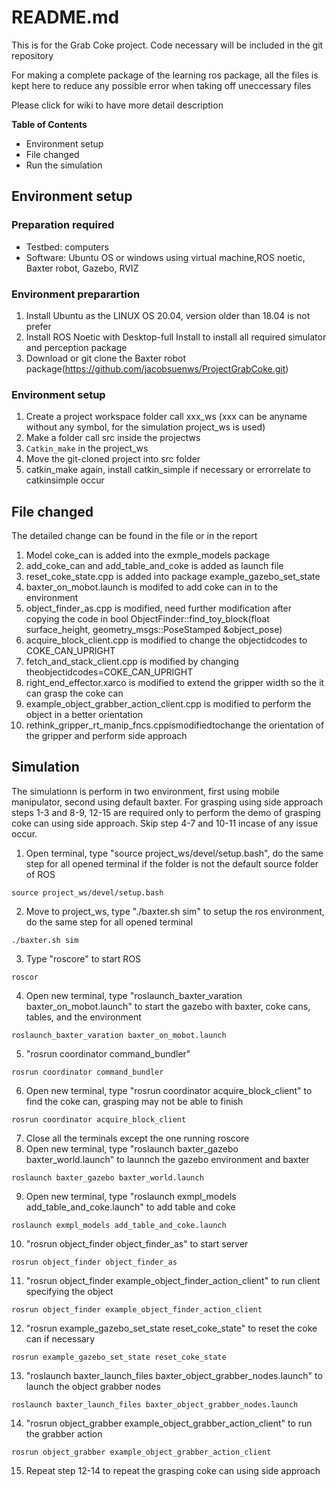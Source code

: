 

# README.md

This is for the Grab Coke project.
Code necessary will be included in the git repository

For making a complete package of the learning ros package, all the files is kept here to reduce any possible error when taking off uneccessary files

Please click for wiki to have more detail description

**Table of Contents**
* Environment setup
* File changed
* Run the simulation 

## Environment setup

### Preparation required
* Testbed: computers
* Software: Ubuntu OS or windows using virtual machine,ROS noetic, Baxter robot, Gazebo, RVIZ

### Environment preparartion
1. Install  Ubuntu  as  the  LINUX  OS  20.04,  version  older than 18.04 is not prefer
2. Install ROS Noetic with Desktop-full Install to install all required simulator and perception package
3. Download   or   git   clone   the   Baxter   robot   package(https://github.com/jacobsuenws/ProjectGrabCoke.git)

### Environment setup
1. Create  a  project  workspace  folder  call  xxx_ws  (xxx can be anyname without any symbol, for the simulation project_ws is used)
2. Make a folder call src inside the projectws
3. `Catkin_make` in the project_ws
5. Move the git-cloned project into src folder
6. catkin_make again, install catkin_simple if necessary or errorrelate to catkinsimple occur

## File changed
The detailed change can be found in the file or in the report
1. Model coke_can is added into the exmple_models package
2. add_coke_can and add_table_and_coke is added as launch file
3. reset_coke_state.cpp is added into package example_gazebo_set_state
4. baxter_on_mobot.launch is modifed to add coke can in to the environment
5. object_finder_as.cpp is modified, need further modification after copying the code in bool ObjectFinder::find_toy_block(float surface_height, geometry_msgs::PoseStamped &object_pose) 
6. acquire_block_client.cpp is modified to change the objectidcodes to COKE_CAN_UPRIGHT
7. fetch_and_stack_client.cpp is modified by changing theobjectidcodes=COKE_CAN_UPRIGHT
8. right_end_effector.xarco is modified to extend the gripper width so the it can grasp the coke can
9. example_object_grabber_action_client.cpp is modified to perform the object in a better orientation
10. rethink_gripper_rt_manip_fncs.cppismodifiedtochange the orientation of the gripper and perform side approach

## Simulation

The simulationn is perform in two environment, first using mobile manipulator, second using default baxter. For grasping using side approach steps 1-3 and 8-9, 12-15 are required only to perform the demo of grasping coke can using side approach. Skip step 4-7 and 10-11 incase of any issue occur.

1. Open terminal, type "source project_ws/devel/setup.bash", do the same step for all opened terminal if the folder is not the default source folder of ROS
```
source project_ws/devel/setup.bash
```
2. Move to project_ws, type "./baxter.sh sim" to setup the ros environment, do the same step for all opened terminal
```
./baxter.sh sim
```
3. Type "roscore" to start ROS
```
roscor
```
4. Open new terminal, type "roslaunch_baxter_varation baxter_on_mobot.launch" to start the gazebo with baxter, coke cans, tables, and the environment
```
roslaunch_baxter_varation baxter_on_mobot.launch
```
5. "rosrun coordinator command_bundler"
```
rosrun coordinator command_bundler
```
6. Open new terminal, type "rosrun coordinator acquire_block_client" to find the coke can, grasping may not be able to finish
```
rosrun coordinator acquire_block_client
```
7. Close all the terminals except the one running roscore
8. Open new terminal, type "roslaunch baxter_gazebo baxter_world.launch" to launnch the gazebo environment and baxter
```
roslaunch baxter_gazebo baxter_world.launch
```
9. Open new terminal, type "roslaunch exmpl_models add_table_and_coke.launch" to add table and coke
```
roslaunch exmpl_models add_table_and_coke.launch
```
10. "rosrun object_finder object_finder_as" to start server
```
rosrun object_finder object_finder_as
```
11. "rosrun object_finder example_object_finder_action_client" to run client specifying the object
```
rosrun object_finder example_object_finder_action_client
```

12. "rosrun example_gazebo_set_state reset_coke_state" to reset the coke can if necessary
```
rosrun example_gazebo_set_state reset_coke_state
```
13. "roslaunch baxter_launch_files baxter_object_grabber_nodes.launch" to launch the object grabber nodes
```
roslaunch baxter_launch_files baxter_object_grabber_nodes.launch
```
14. "rosrun object_grabber example_object_grabber_action_client" to run the grabber action
```
rosrun object_grabber example_object_grabber_action_client
```
15. Repeat step 12-14 to repeat the grasping coke can using side approach
